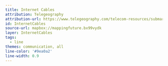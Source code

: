 ```yaml
---
title: Internet Cables
attribution: Telegeography
attribution-url: https://www.telegeography.com/telecom-resources/submarine-cable-map/index.html
id: InternetCables
source-url: mapbox://mappingfuture.bx99vydk
layer: InternetCables
tags:
  - line
themes: communication, all
line-color: '#9ea0a2'
line-width: 0.9
---
```

